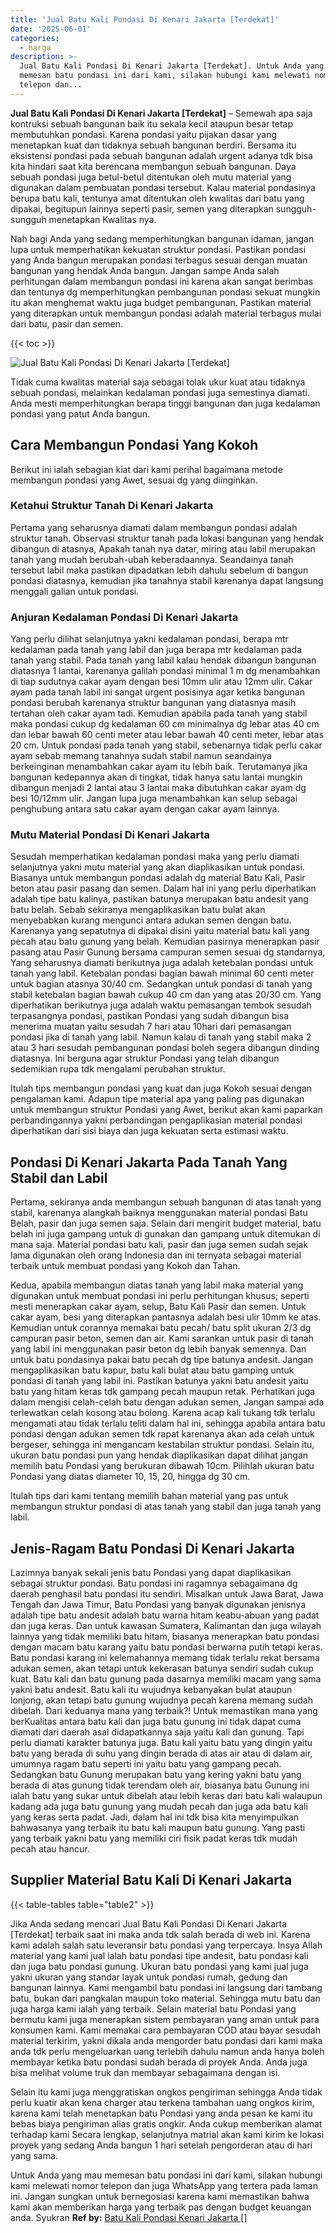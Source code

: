 ```yaml
---
title: 'Jual Batu Kali Pondasi Di Kenari Jakarta [Terdekat]'
date: '2025-06-01'
categories:
  - harga
description: >-
  Jual Batu Kali Pondasi Di Kenari Jakarta [Terdekat]. Untuk Anda yang mau
  memesan batu pondasi ini dari kami, silakan hubungi kami melewati nomor
  telepon dan...
---
```


**Jual Batu Kali Pondasi Di Kenari Jakarta \[Terdekat\]** – Semewah apa saja kontruksi sebuah bangunan baik itu sekala kecil ataupun besar tetap membutuhkan pondasi. Karena pondasi yaitu pijakan dasar yang menetapkan kuat dan tidaknya sebuah bangunan berdiri. Bersama itu eksistensi pondasi pada sebuah bangunan adalah urgent adanya tdk bisa kita hindari saat kita berencana membangun sebuah bangunan. Daya sebuah pondasi juga betul-betul ditentukan oleh mutu material yang digunakan dalam pembuatan pondasi tersebut. Kalau material pondasinya berupa batu kali, tentunya amat ditentukan oleh kwalitas dari batu yang dipakai, begitupun lainnya seperti pasir, semen yang diterapkan sungguh-sungguh menetapkan Kwalitas nya.

Nah bagi Anda yang sedang memperhitungkan bangunan idaman, jangan lupa untuk memperhatikan kekuatan struktur pondasi. Pastikan pondasi yang Anda bangun merupakan pondasi terbagus sesuai dengan muatan bangunan yang hendak Anda bangun. Jangan sampe Anda salah perhitungan dalam membangun pondasi ini karena akan sangat berimbas dan tentunya dg memperhitungkan pembangunan pondasi sekuat mungkin itu akan menghemat waktu juga budget pembangunan. Pastikan material yang diterapkan untuk membangun pondasi adalah material terbagus mulai dari batu, pasir dan semen.

{{< toc >}}

![Jual Batu Kali Pondasi Di Kenari Jakarta [Terdekat]](/images/jual-batu-kali-02.png)

Tidak cuma kwalitas material saja sebagai tolak ukur kuat atau tidaknya sebuah pondasi, melainkan kedalaman pondasi juga semestinya diamati. Anda mesti memperhitungkan berapa tinggi bangunan dan juga kedalaman pondasi yang patut Anda bangun.

## Cara Membangun Pondasi Yang Kokoh

Berikut ini ialah sebagian kiat dari kami perihal bagaimana metode membangun pondasi yang Awet, sesuai dg yang diinginkan.

### Ketahui Struktur Tanah Di Kenari Jakarta

Pertama yang seharusnya diamati dalam membangun pondasi adalah struktur tanah. Observasi struktur tanah pada lokasi bangunan yang hendak dibangun di atasnya, Apakah tanah nya datar, miring atau labil merupakan tanah yang mudah berubah-ubah keberadaannya. Seandainya tanah tersebut labil maka pastikan dipadatkan lebih dahulu sebelum di bangun pondasi diatasnya, kemudian jika tanahnya stabil karenanya dapat langsung menggali galian untuk pondasi.

### Anjuran Kedalaman Pondasi Di Kenari Jakarta

Yang perlu dilihat selanjutnya yakni kedalaman pondasi, berapa mtr kedalaman pada tanah yang labil dan juga berapa mtr kedalaman pada tanah yang stabil. Pada tanah yang labil kalau hendak dibangun bangunan diatasnya 1 lantai, karenanya galilah pondasi minimal 1 m dg menambahkan di tiap sudutnya cakar ayam dengan besi 10mm ulir atau 12mm ulir. Cakar ayam pada tanah labil ini sangat urgent posisinya agar ketika bangunan pondasi berubah karenanya struktur bangunan yang diatasnya masih tertahan oleh cakar ayam tadi. Kemudian apabila pada tanah yang stabil maka pondasi cukup dg kedalaman 60 cm minimalnya dg lebar atas 40 cm dan lebar bawah 60 centi meter atau lebar bawah 40 centi meter, lebar atas 20 cm. Untuk pondasi pada tanah yang stabil, sebenarnya tidak perlu cakar ayam sebab memang tanahnya sudah stabil namun seandainya berkeinginan menambahkan cakar ayam itu lebih baik. Terutamanya jika bangunan kedepannya akan di tingkat, tidak hanya satu lantai mungkin dibangun menjadi 2 lantai atau 3 lantai maka dibutuhkan cakar ayam dg besi 10/12mm ulir. Jangan lupa juga menambahkan kan selup sebagai penghubung antara satu cakar ayam dengan cakar ayam lainnya.

### Mutu Material Pondasi Di Kenari Jakarta

Sesudah memperhatikan kedalaman pondasi maka yang perlu diamati selanjutnya yakni mutu material yang akan diaplikasikan untuk pondasi. Biasanya untuk membangun pondasi adalah dg material Batu Kali, Pasir beton atau pasir pasang dan semen. Dalam hal ini yang perlu diperhatikan adalah tipe batu kalinya, pastikan batunya merupakan batu andesit yang batu belah. Sebab sekiranya mengaplikasikan batu bulat akan menyebabkan kurang mengunci antara adukan semen dengan batu. Karenanya yang sepatutnya di dipakai disini yaitu material batu kali yang pecah atau batu gunung yang belah. Kemudian pasirnya menerapkan pasir pasang atau Pasir Gunung bersama campuran semen sesuai dg standarnya, Yang seharusnya diamati berikutnya juga adalah ketebalan pondasi untuk tanah yang labil. Ketebalan pondasi bagian bawah minimal 60 centi meter untuk bagian atasnya 30/40 cm. Sedangkan untuk pondasi di tanah yang stabil ketebalan bagian bawah cukup 40 cm dan yang atas 20/30 cm. Yang diperhatikan berikutnya juga adalah waktu pemasangan tembok sesudah terpasangnya pondasi, pastikan Pondasi yang sudah dibangun bisa menerima muatan yaitu sesudah 7 hari atau 10hari dari pemasangan pondasi jika di tanah yang labil. Namun kalau di tanah yang stabil maka 2 atau 3 hari sesudah pembangunan pondasi boleh segera dibangun dinding diatasnya. Ini berguna agar struktur Pondasi yang telah dibangun sedemikian rupa tdk mengalami perubahan struktur.

Itulah tips membangun pondasi yang kuat dan juga Kokoh sesuai dengan pengalaman kami. Adapun tipe material apa yang paling pas digunakan untuk membangun struktur Pondasi yang Awet, berikut akan kami paparkan perbandingannya yakni perbandingan pengaplikasian material pondasi diperhatikan dari sisi biaya dan juga kekuatan serta estimasi waktu.

## Pondasi Di Kenari Jakarta Pada Tanah Yang Stabil dan Labil

Pertama, sekiranya anda membangun sebuah bangunan di atas tanah yang stabil, karenanya alangkah baiknya menggunakan material pondasi Batu Belah, pasir dan juga semen saja. Selain dari mengirit budget material, batu belah ini juga gampang untuk di gunakan dan gampang untuk ditemukan di mana saja. Material pondasi batu kali, pasir dan juga semen sudah sejak lama digunakan oleh orang Indonesia dan ini ternyata sebagai material terbaik untuk membuat pondasi yang Kokoh dan Tahan.

Kedua, apabila membangun diatas tanah yang labil maka material yang digunakan untuk membuat pondasi ini perlu perhitungan khusus; seperti mesti menerapkan cakar ayam, selup, Batu Kali Pasir dan semen. Untuk cakar ayam, besi yang diterapkan pantasnya adalah besi ulir 10mm ke atas. Kemudian untuk corannya memakai batu pecah/ batu split ukuran 2/3 dg campuran pasir beton, semen dan air. Kami sarankan untuk pasir di tanah yang labil ini menggunakan pasir beton dg lebih banyak semennya. Dan untuk batu pondasinya pakai batu pecah dg tipe batunya andesit. Jangan mengaplikasikan batu kapur, batu kali bulat atau batu gamping untuk pondasi di tanah yang labil ini. Pastikan batunya yakni batu andesit yaitu batu yang hitam keras tdk gampang pecah maupun retak. Perhatikan juga dalam mengisi celah-celah batu dengan adukan semen, Jangan sampai ada terlewatkan celah kosong atau bolong. Karena acap kali tukang tdk terlalu mengamati atau tidak terlalu teliti dalam hal ini, sehingga apabila antara batu pondasi dengan adukan semen tdk rapat karenanya akan ada celah untuk bergeser, sehingga ini mengancam kestabilan struktur pondasi. Selain itu, ukuran batu pondasi pun yang hendak diaplikasikan dapat dilihat jangan memilih batu Pondasi yang berukuran dibawah 10cm. Pilihlah ukuran batu Pondasi yang diatas diameter 10, 15, 20, hingga dg 30 cm.

Itulah tips dari kami tentang memilih bahan material yang pas untuk membangun struktur pondasi di atas tanah yang stabil dan juga tanah yang labil.

## Jenis-Ragam Batu Pondasi Di Kenari Jakarta

Lazimnya banyak sekali jenis batu Pondasi yang dapat diaplikasikan sebagai struktur pondasi. Batu pondasi ini ragamnya sebagaimana dg daerah penghasil batu pondasi itu sendiri. Misalkan untuk Jawa Barat, Jawa Tengah dan Jawa Timur, Batu Pondasi yang banyak digunakan jenisnya adalah tipe batu andesit adalah batu warna hitam keabu-abuan yang padat dan juga keras. Dan untuk kawasan Sumatera, Kalimantan dan juga wilayah lainnya yang tidak memiliki batu hitam, biasanya menerapkan batu pondasi dengan macam batu karang yaitu batu pondasi berwarna putih tetapi keras. Batu pondasi karang ini kelemahannya memang tidak terlalu rekat bersama adukan semen, akan tetapi untuk kekerasan batunya sendiri sudah cukup kuat. Batu kali dan batu gunung pada dasarnya memiliki macam yang sama yakni batu andesit. Batu kali itu wujudnya kebanyakan bulat ataupun lonjong, akan tetapi batu gunung wujudnya pecah karena memang sudah dibelah. Dari keduanya mana yang terbaik?! Untuk memastikan mana yang berKualitas antara batu kali dan juga batu gunung ini tidak dapat cuma diamati dari daerah asal didapatkannya saja yaitu kali dan gunung. Tapi perlu diamati karakter batunya juga. Batu kali yaitu batu yang dingin yaitu batu yang berada di suhu yang dingin berada di atas air atau di dalam air, umumnya ragam batu seperti ini yaitu batu yang gampang pecah. Sedangkan batu Gunung merupakan batu yang kering yakni batu yang berada di atas gunung tidak terendam oleh air, biasanya batu Gunung ini ialah batu yang sukar untuk dibelah atau lebih keras dari batu kali walaupun kadang ada juga batu gunung yang mudah pecah dan juga ada batu kali yang keras serta padat. Jadi, dalam hal ini tdk bisa kita menyimpulkan bahwasanya yang terbaik itu batu kali maupun batu gunung. Yang pasti yang terbaik yakni batu yang memiliki ciri fisik padat keras tdk mudah pecah atau hancur.

## Supplier Material Batu Kali Di Kenari Jakarta

{{< table-tables table="table2" >}}

Jika Anda sedang mencari Jual Batu Kali Pondasi Di Kenari Jakarta \[Terdekat\] terbaik saat ini maka anda tdk salah berada di web ini. Karena kami adalah salah satu leveransir batu pondasi yang terpercaya. Insya Allah material yang kami jual ialah batu pondasi tipe andesit, batu pondasi kali dan juga batu pondasi gunung. Ukuran batu pondasi yang kami jual juga yakni ukuran yang standar layak untuk pondasi rumah, gedung dan bangunan lainnya. Kami mengambil batu pondasi ini langsung dari tambang batu, bukan dari pangkalan maupun toko material. Sehingga mutu batu dan juga harga kami ialah yang terbaik. Selain material batu Pondasi yang bermutu kami juga menerapkan sistem pembayaran yang aman untuk para konsumen kami. Kami memakai cara pembayaran COD atau bayar sesudah material terkirim, yakni dikala anda mengorder batu pondasi dari kami maka anda tdk perlu mengeluarkan uang terlebih dahulu namun anda hanya boleh membayar ketika batu pondasi sudah berada di proyek Anda. Anda juga bisa melihat volume truk dan membayar sebagaimana dengan isi.

Selain itu kami juga menggratiskan ongkos pengiriman sehingga Anda tidak perlu kuatir akan kena charger atau terkena tambahan uang ongkos kirim, karena kami telah menetapkan batu Pondasi yang anda pesan ke kami itu bebas biaya pengiriman alias gratis ongkir. Anda cukup memberikan alamat terhadap kami Secara lengkap, selanjutnya matrial akan kami kirim ke lokasi proyek yang sedang Anda bangun 1 hari setelah pengorderan atau di hari yang sama.

Untuk Anda yang mau memesan batu pondasi ini dari kami, silakan hubungi kami melewati nomor telepon dan juga WhatsApp yang tertera pada laman ini. Jangan sungkan untuk bernegosiasi karena kami memastikan bahwa kami akan memberikan harga yang terbaik pas dengan budget keuangan anda. Syukran
**Ref by:** [Batu Kali Pondasi Kenari Jakarta []](https://id.wikipedia.org/wiki/Batu)
